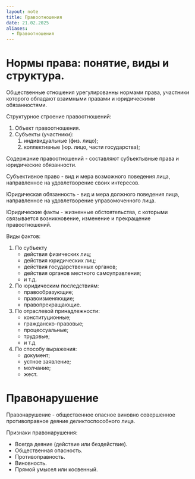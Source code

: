 ```yaml
---
layout: note
title: Правоотношения
date: 21.02.2025
aliases:
  - Правоотношения
---
```

# Нормы права: понятие, виды и структура.

Общественные отношения урегулированны нормами права, участники которого обладают взаимными правами и юридическими обязанностями.

Структурное строение правоотношений:

1. Объект правоотношения.
2. Субъекты (участники):
	1. индивидуальные (физ. лицо);
	2. коллективные (юр. лицо, части государства);
	   
Содержание правоотношений - составляют субъектывные права и юридические обязанности.

Субъективное право - вид и мера возможного поведения лица, направленное на удовлетворение своих интересов.

Юридическая обязанность - вид и мера должного поведения лица, направленное на удовлетворение управомоченного лица.

Юридические факты - жизненные обстоятельства, с которыми связывается возникновение, изменение и прекращение правоотношений.

Виды фактов:

1. По субъекту
	- действия физических лиц;
	- действия юридических лиц;
	- действия государственных органов;
	- действия органов местного самоуправления;
	- и т.д.
2. По юридическим последствиям:
	- правообразующие;
	- правоизменяющие;
	- правопрекращающие.
3. По отраслевой принадлежности: 
	- конституционные;
	- гражданско-правовые;
	- процессуальные;
	- трудовые;
	- и т.д
4. По способу выражения: 
	- документ; 
	- устное заявление; 
	- молчание; 
	- жест.

# Правонарушение

Правонарушение - общественное опасное виновно совершенное противоправное деяние деликтоспособного лица.

Признаки правонарушения:

- Всегда деяние (действие или бездействие).
- Общественная опасность.
- Противоправность.
- Виновность.
- Прямой умысел или косвенный.